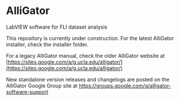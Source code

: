 # AlliGator
LabVIEW software for FLI dataset analysis

This repository is currently under construction.
For the latest AlliGator installer, check the installer folder.

For a legacy AlliGator manual, check the older AlliGator website at [https://sites.google.com/a/g.ucla.edu/alligator/](https://sites.google.com/a/g.ucla.edu/alligator/)

New standalone version releases and changelogs are posted on the AlliGator Google Group site at https://groups.google.com/g/alligator-software-support

